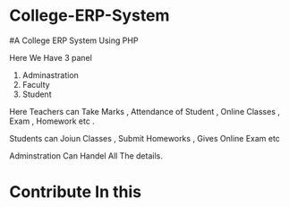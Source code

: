 # College-ERP-System
#A College ERP System Using PHP



Here We Have 3 panel 

1. Adminastration
2. Faculty
3. Student

Here Teachers can Take Marks , Attendance of Student , Online Classes , Exam , Homework etc .

Students can Joiun Classes , Submit Homeworks , Gives Online Exam etc 



Adminstration Can Handel All The details.



# Contribute In this
